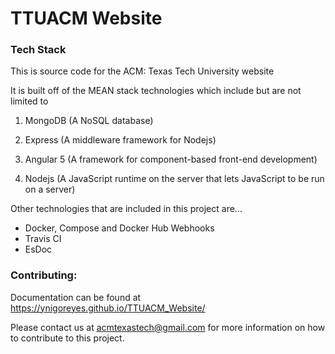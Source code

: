 # TTUACM Website

### Tech Stack
This is source code for the ACM: Texas Tech University website


It is built off of the MEAN stack technologies which include but are not limited to

1) MongoDB (A NoSQL database)

2) Express (A middleware framework for Nodejs)

3) Angular 5 (A framework for component-based front-end development)

4) Nodejs (A JavaScript runtime on the server that lets JavaScript to be run on a server)

Other technologies that are included in this project are...

<ul>
  <li>Docker, Compose and Docker Hub Webhooks</li>
  <li>Travis CI</li>
  <li>EsDoc</li>
</ul>


### Contributing:

  Documentation can be found at <https://ynigoreyes.github.io/TTUACM_Website/>

  Please contact us at [acmtexastech@gmail.com](mailto:acmtexastech@gmail.com) for more information on how to contribute to this project.
